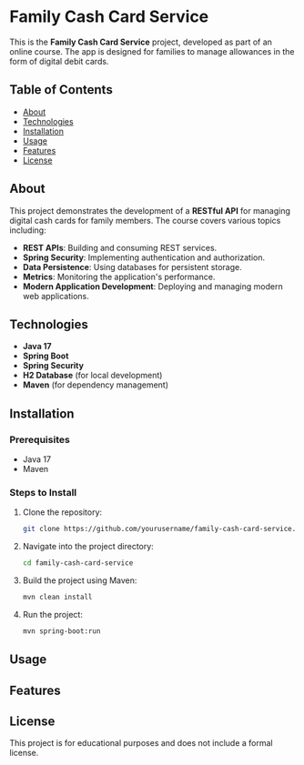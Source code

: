 # Family Cash Card Service

This is the **Family Cash Card Service** project, developed as part of an online course. The app is designed for families to manage allowances in the form of digital debit cards.

## Table of Contents
- [About](#about)
- [Technologies](#technologies)
- [Installation](#installation)
- [Usage](#usage)
- [Features](#features)
- [License](#license)

## About
This project demonstrates the development of a **RESTful API** for managing digital cash cards for family members. The course covers various topics including:
- **REST APIs**: Building and consuming REST services.
- **Spring Security**: Implementing authentication and authorization.
- **Data Persistence**: Using databases for persistent storage.
- **Metrics**: Monitoring the application's performance.
- **Modern Application Development**: Deploying and managing modern web applications.

## Technologies
- **Java 17**
- **Spring Boot**
- **Spring Security**
- **H2 Database** (for local development)
- **Maven** (for dependency management)

## Installation

### Prerequisites
- Java 17
- Maven

### Steps to Install
1. Clone the repository:
    ```bash
    git clone https://github.com/yourusername/family-cash-card-service.git
    ```
2. Navigate into the project directory:
    ```bash
    cd family-cash-card-service
    ```
3. Build the project using Maven:
    ```bash
    mvn clean install
    ```
4. Run the project:
    ```bash
    mvn spring-boot:run
    ```

## Usage
<!--
Once the application is running, you can access the following endpoints:

- **GET /cashcards**: Retrieve all cash cards.
- **POST /cashcards**: Create a new cash card.
- **PUT /cashcards/{id}**: Update a cash card.
- **DELETE /cashcards/{id}**: Delete a cash card.

You can authenticate users and manage permissions using **Spring Security**.
-->
## Features
<!--
- RESTful API for managing cash cards.
- User authentication and authorization with Spring Security.
- Data persistence using JPA and an in-memory H2 database.
- Metric collection for monitoring the API.
-->
## License
This project is for educational purposes and does not include a formal license.
